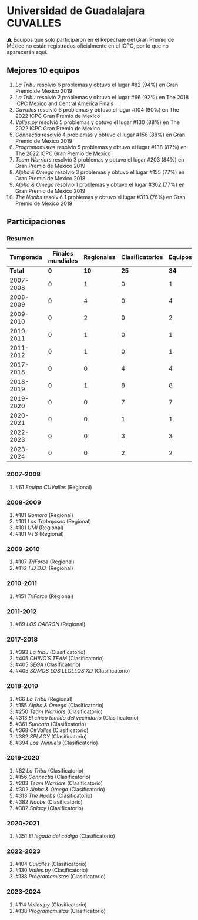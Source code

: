 # Universidad de Guadalajara CUVALLES

:warning: Equipos que solo participaron en el Repechaje del Gran Premio de México no están registrados oficialmente en el ICPC, por lo que no aparecerán aquí.

## Mejores 10 equipos

1. _La Tribu_ resolvió 6 problemas y obtuvo el lugar #82 (94%) en Gran Premio de Mexico 2019
1. _La Tribu_ resolvió 2 problemas y obtuvo el lugar #66 (92%) en The 2018 ICPC Mexico and Central America Finals
1. _Cuvalles_ resolvió 6 problemas y obtuvo el lugar #104 (90%) en The 2022 ICPC Gran Premio de Mexico
1. _Valles.py_ resolvió 5 problemas y obtuvo el lugar #130 (88%) en The 2022 ICPC Gran Premio de Mexico
1. _Connectia_ resolvió 4 problemas y obtuvo el lugar #156 (88%) en Gran Premio de Mexico 2019
1. _Programamistas_ resolvió 5 problemas y obtuvo el lugar #138 (87%) en The 2022 ICPC Gran Premio de Mexico
1. _Team Warriors_ resolvió 3 problemas y obtuvo el lugar #203 (84%) en Gran Premio de Mexico 2019
1. _Alpha & Omega_ resolvió 3 problemas y obtuvo el lugar #155 (77%) en Gran Premio de Mexico 2018
1. _Alpha & Omega_ resolvió 1 problemas y obtuvo el lugar #302 (77%) en Gran Premio de Mexico 2019
1. _The Noobs_ resolvió 1 problemas y obtuvo el lugar #313 (76%) en Gran Premio de Mexico 2019

## Participaciones

### Resumen

| Temporada | Finales mundiales | Regionales | Clasificatorios | Equipos |
| --- | --- | --- | --- | --- |
| **Total** | **0** | **10** | **25** | **34** |
| 2007-2008 | 0 | 1 | 0 | 1 |
| 2008-2009 | 0 | 4 | 0 | 4 |
| 2009-2010 | 0 | 2 | 0 | 2 |
| 2010-2011 | 0 | 1 | 0 | 1 |
| 2011-2012 | 0 | 1 | 0 | 1 |
| 2017-2018 | 0 | 0 | 4 | 4 |
| 2018-2019 | 0 | 1 | 8 | 8 |
| 2019-2020 | 0 | 0 | 7 | 7 |
| 2020-2021 | 0 | 0 | 1 | 1 |
| 2022-2023 | 0 | 0 | 3 | 3 |
| 2023-2024 | 0 | 0 | 2 | 2 |

### 2007-2008

1. #61 _Equipo CUValles_ (Regional)

### 2008-2009

1. #101 _Gomora_ (Regional)
1. #101 _Los Trabajosos_ (Regional)
1. #101 _UMI_ (Regional)
1. #101 _VTS_ (Regional)

### 2009-2010

1. #107 _TriForce_ (Regional)
1. #116 _T.D.D.O._ (Regional)

### 2010-2011

1. #151 _TriForce_ (Regional)

### 2011-2012

1. #89 _LOS DAERON_ (Regional)

### 2017-2018

1. #393 _La tribu_ (Clasificatorio)
1. #405 _CHINO´S TEAM_ (Clasificatorio)
1. #405 _SEGA_ (Clasificatorio)
1. #405 _SOMOS LOS LLOLLOS XD_ (Clasificatorio)

### 2018-2019

1. #66 _La Tribu_ (Regional)
1. #155 _Alpha & Omega_ (Clasificatorio)
1. #250 _Team Warriors_ (Clasificatorio)
1. #313 _El chico temido del vecindario_ (Clasificatorio)
1. #361 _Suricata_ (Clasificatorio)
1. #368 _C#Valles_ (Clasificatorio)
1. #382 _SPLACY_ (Clasificatorio)
1. #394 _Los Winnie's_ (Clasificatorio)

### 2019-2020

1. #82 _La Tribu_ (Clasificatorio)
1. #156 _Connectia_ (Clasificatorio)
1. #203 _Team Warriors_ (Clasificatorio)
1. #302 _Alpha & Omega_ (Clasificatorio)
1. #313 _The Noobs_ (Clasificatorio)
1. #382 _Noobs_ (Clasificatorio)
1. #382 _Splacy_ (Clasificatorio)

### 2020-2021

1. #351 _El legado del código_ (Clasificatorio)

### 2022-2023

1. #104 _Cuvalles_ (Clasificatorio)
1. #130 _Valles.py_ (Clasificatorio)
1. #138 _Programamistas_ (Clasificatorio)

### 2023-2024

1. #114 _Valles.py_ (Clasificatorio)
1. #138 _Programamistas_ (Clasificatorio)



